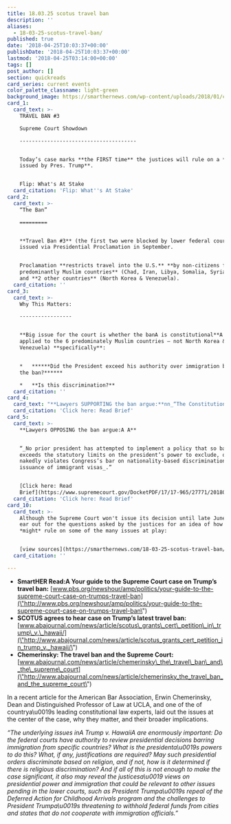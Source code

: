 ```yaml
---
title: 18.03.25 scotus travel ban
description: ''
aliases:
  - 18-03-25-scotus-travel-ban/
published: true
date: '2018-04-25T10:03:37+00:00'
publishDate: '2018-04-25T10:03:37+00:00'
lastmod: '2018-04-25T03:14:00+00:00'
tags: []
post_author: []
section: quickreads
card_series: current events
color_palette_classname: light-green
background_image: https://smarthernews.com/wp-content/uploads/2018/01/court-360x360.jpg
card_1:
  card_text: >-
    TRAVEL BAN #3  

    Supreme Court Showdown

    --------------------------------------


    Today’s case marks **the FIRST time** the justices will rule on a **policy
    issued by Pres. Trump**.


    Flip: What's At Stake
  card_citation: 'Flip: What''s At Stake'
card_2:
  card_text: >-
    “The Ban”

    =========


    **Travel Ban #3** (the first two were blocked by lower federal courts)
    issued via Presidential Proclamation in September.


    Proclamation **restricts travel into the U.S.** **by non-citizens from** **6
    predominantly Muslim countries** (Chad, Iran, Libya, Somalia, Syria, Yemen)
    and **2 other countries** (North Korea & Venezuela).
  card_citation: ''
card_3:
  card_text: >-
    Why This Matters:

    -----------------


    **Big issue for the court is whether the banA is constitutional**A (as
    applied to the 6 predominately Muslim countries – not North Korea &
    Venezuela) **specifically**:


    *   ******Did the President exceed his authority over immigration by issuing
    the ban?******

    *   **Is this discrimination?**
  card_citation: ''
card_4:
  card_text: "**Lawyers SUPPORTING the ban argue:**nn_“The Constitution and Acts of Congress confer on the President broad authority to prohibit or restrict the entry of aliens outside the United States when he deems it in the Nationax19s interest.”_nn[Click here: Read Brief](https://www.supremecourt.gov/DocketPDF/17/17-965/26928/20180106115022487_Trump%20v%20Hawaii%20Revised%20Petition.pdf)"
  card_citation: 'Click here: Read Brief'
card_5:
  card_text: >-
    **Lawyers OPPOSING the ban argue:A A**


    “_No prior president has attempted to implement a policy that so baldly
    exceeds the statutory limits on the president’s power to exclude, or so
    nakedly violates Congress’s bar on nationality-based discrimination in the
    issuance of immigrant visas_.”


    [Click here: Read
    Brief](https://www.supremecourt.gov/DocketPDF/17/17-965/27771/20180112172848825_Trump%20v.%20Hawaii%20Brief%20in%20Opposition.pdf)
  card_citation: 'Click here: Read Brief'
card_10:
  card_text: >-
    Although the Supreme Court won't issue its decision until late June, keep an
    ear out for the questions asked by the justices for an idea of how they
    *might* rule on some of the many issues at play:


    [view sources](https://smarthernews.com/18-03-25-scotus-travel-ban/)
  card_citation: ''

---
```

*   **SmartHER Read:A Your guide to the Supreme Court case on Trump’s travel ban:** [www.pbs.org/newshour/amp/politics/your-guide-to-the-supreme-court-case-on-trumps-travel-ban](\"http://www.pbs.org/newshour/amp/politics/your-guide-to-the-supreme-court-case-on-trumps-travel-ban\")
*   **SCOTUS agrees to hear case on Trump’s latest travel ban:** [www.abajournal.com/news/article/scotus\_grants\_cert\_petition\_in\_trump\_v.\_hawaii/](\"http://www.abajournal.com/news/article/scotus_grants_cert_petition_in_trump_v._hawaii/\")
*   **Chemerinsky: The travel ban and the Supreme Court:** [www.abajournal.com/news/article/chemerinsky\_the\_travel\_ban\_and\_the\_supreme\_court](\"http://www.abajournal.com/news/article/chemerinsky_the_travel_ban_and_the_supreme_court\")

In a recent article for the American Bar Association, Erwin Chemerinsky, Dean and Distinguished Professor of Law at UCLA, and one of the of countrya\\u0019s leading constitutional law experts, laid out the issues at the center of the case, why they matter, and their broader implications.

_“The underlying issues inA Trump v. HawaiiA are enormously important: Do the federal courts have authority to review presidential decisions barring immigration from specific countries? What is the presidenta\\u0019s powers to do this? What, if any, justifications are required? May such presidential orders discriminate based on religion, and if not, how is it determined if there is religious discrimination? And if all of this is not enough to make the case significant, it also may reveal the justicesa\\u0019 views on presidential power and immigration that could be relevant to other issues pending in the lower courts, such as President Trumpa\\u0019s repeal of the Deferred Action for Childhood Arrivals program and the challenges to President Trumpa\\u0019s threatening to withhold federal funds from cities and states that do not cooperate with immigration officials.”_